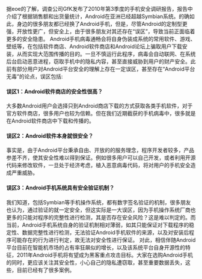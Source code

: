 据eoe的了解，调查公司GfK发布了2010年第3季度的手机安全调研报告，报告中介绍了根据销售额和出货量统计，Android在亚洲已经超越Symbian系统。的确如此，身边的很多朋友都已经换了Android手机，但是，尽管Android的定制型更强，开放性更广，但安全上，由于很多朋友对其还存在“误区”，导致当前正面临着更多的安全隐患。
Android手机病毒通畅会将自身伪装成系统的常用软件、游戏、壁纸等，在包括软件商店、Android软件商店和Android论坛上骗取用户下载安装，从而实现大范围传播的目的。一旦不慎运行此程序，病毒会自动联网、在系统后台启动恶意进程，窃取手机中的隐私内容，甚至直接威胁到用户的财产安全。此前有部分用户对Android平台安全的理解上存在一定误区，甚至存在“Android平台无毒”的论点，误区包括:
#### 误区1：Android软件商店的安全性很高？
大多数Android用户会选择只到Android商店下载的方式获取各类手机软件，对于官方软件商店，很多用户也较为信赖。但在我们近期截获的手机病毒中，很多就是在Android软件商店中下载和传播的。
#### 误区2：Android软件本身就很安全？
事实是，由于Android平台秉承自由、开放的的服务理念，程序开发者较多，产品参差不齐，使其安全性难以得到保证。例如很多用户可以自己开发，或者利用开源代码来修改软件，一旦处于经济考虑，植入恶意病毒代码，将对用户的手机安全造成严重威胁。
#### 误区3：Android手机系统具有安全验证机制？
我们知道，包括Symbian等手机操作系统，都有数字签名验证的机制，很多朋友也认为，通过验证的就一定安全，但这实际是一大误区，因为手机操作系统厂商也更多的只能对程序的完整性进行检测，其是否存在安全风险？这是难以判定的。而当前，Android手机系统自身的验证机制相对薄弱，如其只能保证对下载程序的稳定性、数据完整性进行检测，无法验证Android手机软件的来源，以及对安装后程序可能存在的行为进行判定，故无法对安全性进行保证。
对此，相信伴随Android平台目前在智能机市场的占有率狂飙似的增长，以及该系统平台自身开源性的特征，2011年Android手机将有望成为黑客重点攻击目标。大家在选购Android手机的同时，更应该关注其安全性，小心自己的隐私遭窃取，甚至重要数据丢失，这些，目前已经有了很多案例。